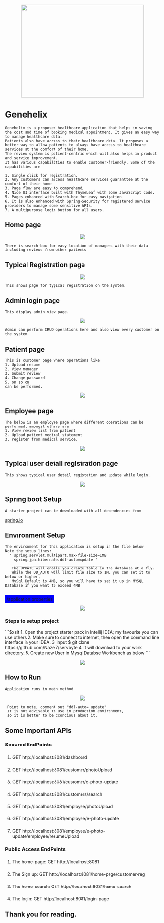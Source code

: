 
<p align="center">
  <img src="/src/main/resources/static/images/gene-app.png" width="400px" height="300px"/>
</p>

# Genehelix
```$xslt
Genehelix is a proposed healthcare application that helps in saving the cost and time of booking medical appointment. It gives an easy way to manage healthcare data.
Patients also have access to their healthcare data. It proposes a better way to allow patients to always have access to healthcare services at the comfort of their home. 
The review system is patient-centric which will also helps in product and service improvement.
It has various capabilities to enable customer-friendly. Some of the capabilities are 

1. Single click for registration.
2. Any customers can access healthcare services guaranttee at the comfort of their home
3. Page flow are easy to comprehend,
4. Nice UI interface built with ThymeLeaf with some JavaScript code.
5. Pages enhanced with Search-box for easy navigation
6. It is also enhanced with Spring-Security for registered service providers to manage some sensitive APIs.
7. A multipurpose login button for all users.

```

## Home page
<p align="center">
<img src="/src/main/resources/static/images/home-page.png"/>
</p>

```$xslt
There is search-box for easy location of managers with their data including reviews from other patients
```

## Typical Registration page
<p align="center">
  <img src="/src/main/resources/static/images/typical-reg-page.png"/>
</p>

```$xslt
This shows page for typical registration on the system.
```

## Admin login page

```$xslt
This display admin view page.
```
<p align="center">
 <img src="/src/main/resources/static/images/admin-page.png"/>
</p>

```$xslt
Admin can perform CRUD operations here and also view every customer on the system.
```

## Patient page

```$xslt
This is customer page where operations like 
1. Upload resume
2. View manager 
3. Submit review 
4. Change password 
5. on so on
can be performed.
```
<p align="center">
 <img src="/src/main/resources/static/images/c-page.png"/>
</p>


## Employee page
 ```$xslt
The below is an employee page where different operations can be performed, amongst others are
1. View review list from patient
2. Upload patient medical statement
3. register from medical service. 
```
<p align="center">
 <img src="/src/main/resources/static/images/e-page.png"/>
</p>



## Typical user detail registration page
```$xslt
This shows typical user detail registation and update while login.
```
<p align="center">
 <img src="/src/main/resources/static/images/user-d-page.png"/>
</p>



## Spring boot Setup
```$xslt
A starter project can be downloaded with all dependencies from
```
 <a href="https://start.spring.io/">spring.io</a>


## Environment Setup
```$xslt
The environment for this application is setup in the file below 
Note the setup lines:
  ' spring.servlet.multipart.max-file-size=1MB
    spring.jpa.hibernate.ddl-auto=update '
     _______________________________________
   The UPDATE will enable you create table in the database at a fly.
   While the DD_AUTO will limit file size to 1M, you can set it to below or higher, 
   MySql Default is 4MB, so you will have to set it up in MYSQL Database if you want to exceed 4MB
       
```
<span style="background-color: blue; padding: 5px ">/application.properties</a>

<p align="center">
 <img src="/src/main/resources/static/images/application-p.png"/>
</p>

<h3>Steps  to setup project</h3>
```$xslt
1. Open the project starter pack in Intellij IDEA; my favourite you can use others
2. Make sure to connect to internet, then open the command line interface in your IDEA.
3. input $ git clone https://github.com/Nazel7/servbyte 
4. It will download to your work directory.
5. Create new User in Mysql Databse Workbench as below
```
<p align="center">
  <img src="/src/main/resources/static/images/mysql-user.png"/>
</p>



## How to Run
```$xslt
Application runs in main method
```

<p align="center">
  <img src="/src/main/resources/static/images/app-run.png"/>
</p>


```$xslt
 Point to note, comment out "ddl-auto= update"
 It is not advisable to use in production environment,
 so it is better to be cconcious about it.

```

## Some Important APIs

<h3>Secured EndPoints</h3>


###
1. GET http://localhost:8081/dashboard
###
2. GET http://localhost:8081/customer/photoUpload
###
3. GET http://localhost:8081/customer/c-photo-update
###
4. GET http://localhost:8081/customers/search
###
5. GET http://localhost:8081/employee/photoUpload
###
6. GET http://localhost:8081/employee/e-photo-update
###
7. GET http://localhost:8081/employee/e-photo-update/employee/resumeUpload

<h3>Public Access EndPoints</h3>

###
1. The home-page: GET http://localhost:8081
###
2. The Sign up: GET http://localhost:8081/home-page/customer-reg
###
3. The home-search: GET http://localhost:8081/home-search
###
4. The login: GET http://localhost:8081/login-page

## Thank you for reading.





